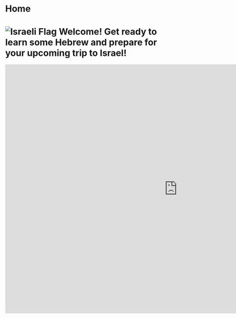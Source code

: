 
<h1>Home</h1>

<h1>
<img class="imgLeft" src="https://ak6.picdn.net/shutterstock/videos/2436776/thumb/1.jpg" alt="Israeli Flag" >
Welcome! Get ready to learn some Hebrew and prepare for your upcoming trip to Israel! 
</h1>
<div style="clear:both;"></div>

<iframe src="https://h5p.org/h5p/embed/679753" width="1090" height="792" frameborder="0" allowfullscreen="allowfullscreen"></iframe><script src="https://h5p.org/sites/all/modules/h5p/library/js/h5p-resizer.js" charset="UTF-8"></script>
